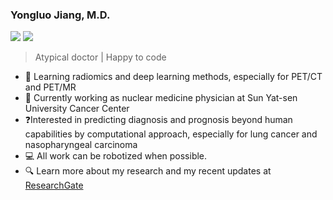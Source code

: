 

<!--
### Hi there 👋
**jyluo1994/jyluo1994** is a ✨ _special_ ✨ repository because its `README.md` (this file) appears on your GitHub profile.

Here are some ideas to get you started:

- 🔭 I’m currently working on ...
- 🌱 I’m currently learning ...
- 👯 I’m looking to collaborate on ...
- 🤔 I’m looking for help with ...
- 💬 Ask me about ...
- 📫 How to reach me: ...
- 😄 Pronouns: ...
- ⚡ Fun fact: ...
-->
### Yongluo Jiang, M.D.
![](https://img.shields.io/badge/Nuclear%20Medicine-Radiomics%2FDeep%20Learning-blue.svg
)
![](https://img.shields.io/badge/Coding-Python/R-red.svg)

> Atypical doctor | Happy to code

- :man: Learning radiomics and deep learning methods, especially for PET/CT and PET/MR
- :office: Currently working as nuclear medicine physician at Sun Yat-sen University Cancer Center
- :question:Interested in predicting diagnosis and prognosis beyond human capabilities by computational approach, especially for lung cancer and nasopharyngeal carcinoma
- :computer: All work can be robotized when possible.
- 🔍 Learn more about my research and my recent updates at [ResearchGate](https://www.researchgate.net/profile/Yongluo_Jiang)

